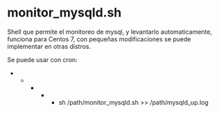 # monitor_mysqld.sh

Shell que permite el monitoreo de mysql, y levantarlo automaticamente, funciona para Centos 7, con pequeñas modificaciones se puede implementar en otras distros.

Se puede usar con cron:
 * * * * * sh /path/monitor_mysqld.sh >> /path/mysqld_up.log

